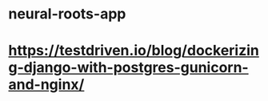 # neural-roots-app
# https://testdriven.io/blog/dockerizing-django-with-postgres-gunicorn-and-nginx/
